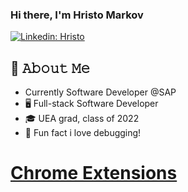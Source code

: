 ### Hi there, I'm Hristo Markov
[![Linkedin: Hristo](https://img.shields.io/badge/-Hristo-blue?style=flat-square&logo=Linkedin&logoColor=white&link=https://www.linkedin.com/in/hristo-markov/)](https://www.linkedin.com/in/hristo-markov/)

## :book: 𝙰𝚋𝚘𝚞𝚝 𝙼𝚎
- Currently Software Developer @SAP 
- 🖥 Full-stack Software Developer
- 🎓 UEA grad, class of 2022
- 🍕 Fun fact i love debugging! 

# <a href="https://chrome.google.com/webstore/search/Hristo%20Markov?_category=extensions">Chrome Extensions</a>
